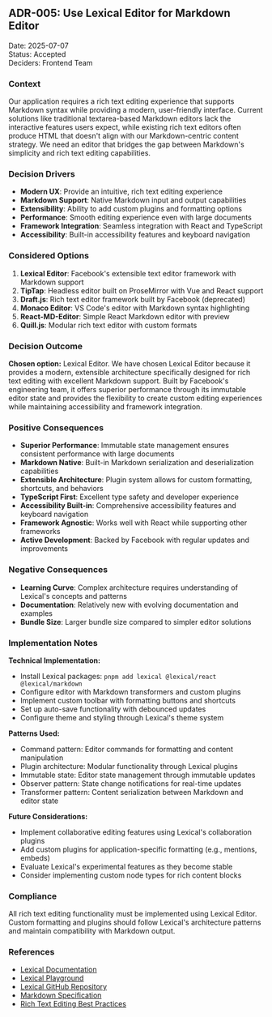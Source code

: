 ## ADR-005: Use Lexical Editor for Markdown Editor

Date: 2025-07-07  
Status: Accepted  
Deciders: Frontend Team

### Context

Our application requires a rich text editing experience that supports Markdown syntax while providing a modern, user-friendly interface. Current solutions like traditional textarea-based Markdown editors lack the interactive features users expect, while existing rich text editors often produce HTML that doesn't align with our Markdown-centric content strategy. We need an editor that bridges the gap between Markdown's simplicity and rich text editing capabilities.

### Decision Drivers

* **Modern UX**: Provide an intuitive, rich text editing experience
* **Markdown Support**: Native Markdown input and output capabilities
* **Extensibility**: Ability to add custom plugins and formatting options
* **Performance**: Smooth editing experience even with large documents
* **Framework Integration**: Seamless integration with React and TypeScript
* **Accessibility**: Built-in accessibility features and keyboard navigation

### Considered Options

1. **Lexical Editor**: Facebook's extensible text editor framework with Markdown support
2. **TipTap**: Headless editor built on ProseMirror with Vue and React support
3. **Draft.js**: Rich text editor framework built by Facebook (deprecated)
4. **Monaco Editor**: VS Code's editor with Markdown syntax highlighting
5. **React-MD-Editor**: Simple React Markdown editor with preview
6. **Quill.js**: Modular rich text editor with custom formats

### Decision Outcome

**Chosen option:** Lexical Editor.
We have chosen Lexical Editor because it provides a modern, extensible architecture specifically designed for rich text editing with excellent Markdown support. Built by Facebook's engineering team, it offers superior performance through its immutable editor state and provides the flexibility to create custom editing experiences while maintaining accessibility and framework integration.

### Positive Consequences

* **Superior Performance**: Immutable state management ensures consistent performance with large documents
* **Markdown Native**: Built-in Markdown serialization and deserialization capabilities
* **Extensible Architecture**: Plugin system allows for custom formatting, shortcuts, and behaviors
* **TypeScript First**: Excellent type safety and developer experience
* **Accessibility Built-in**: Comprehensive accessibility features and keyboard navigation
* **Framework Agnostic**: Works well with React while supporting other frameworks
* **Active Development**: Backed by Facebook with regular updates and improvements

### Negative Consequences

* **Learning Curve**: Complex architecture requires understanding of Lexical's concepts and patterns
* **Documentation**: Relatively new with evolving documentation and examples
* **Bundle Size**: Larger bundle size compared to simpler editor solutions

### Implementation Notes

**Technical Implementation:**
- Install Lexical packages: `pnpm add lexical @lexical/react @lexical/markdown`
- Configure editor with Markdown transformers and custom plugins
- Implement custom toolbar with formatting buttons and shortcuts
- Set up auto-save functionality with debounced updates
- Configure theme and styling through Lexical's theme system

**Patterns Used:**
- Command pattern: Editor commands for formatting and content manipulation
- Plugin architecture: Modular functionality through Lexical plugins
- Immutable state: Editor state management through immutable updates
- Observer pattern: State change notifications for real-time updates
- Transformer pattern: Content serialization between Markdown and editor state

**Future Considerations:**
- Implement collaborative editing features using Lexical's collaboration plugins
- Add custom plugins for application-specific formatting (e.g., mentions, embeds)
- Evaluate Lexical's experimental features as they become stable
- Consider implementing custom node types for rich content blocks

### Compliance

All rich text editing functionality must be implemented using Lexical Editor. Custom formatting and plugins should follow Lexical's architecture patterns and maintain compatibility with Markdown output.

### References

- [Lexical Documentation](https://lexical.dev/)
- [Lexical Playground](https://playground.lexical.dev/)
- [Lexical GitHub Repository](https://github.com/facebook/lexical)
- [Markdown Specification](https://commonmark.org/)
- [Rich Text Editing Best Practices](https://www.smashingmagazine.com/2022/03/designing-better-rich-text-editors/)